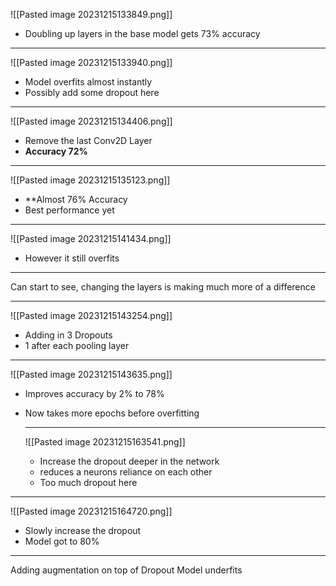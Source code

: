 
![[Pasted image 20231215133849.png]]
- Doubling up layers in the base model gets 73% accuracy
---

  ![[Pasted image 20231215133940.png]]
  - Model overfits almost instantly
  - Possibly add some dropout here
---
![[Pasted image 20231215134406.png]]
- Remove the last Conv2D Layer
- **Accuracy 72%**

---
![[Pasted image 20231215135123.png]]
- **Almost 76% Accuracy 
- Best performance yet
---

![[Pasted image 20231215141434.png]]
- However it still overfits   
---
Can start to see, changing the layers is making much more of a difference 

---

![[Pasted image 20231215143254.png]]
- Adding in 3 Dropouts
- 1 after each pooling layer
---
![[Pasted image 20231215143635.png]]
- Improves accuracy by 2% to 78%
- Now takes more epochs before overfitting
  
  ---
  ![[Pasted image 20231215163541.png]]
  - Increase the dropout deeper in the network
  - reduces a neurons reliance on each other
  - Too much dropout here 

---
![[Pasted image 20231215164720.png]]
- Slowly increase the dropout
- Model got to 80%
---
Adding augmentation on top of Dropout
Model underfits

  
  
